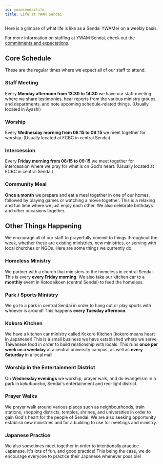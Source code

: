 ```yaml
---
id: ywamsendailife
title: Life at YWAM Sendai
---
```


Here is a glimpse of what life is like as a Sendai YWAMer on a weekly basis.

For more information on staffing at YWAM Sendai, check out the [commitments and expectations](staffing.md).

## Core Schedule

These are the regular times where we expect all of our staff to attend.

### Staff Meeting

Every **Monday afternoon from 13:30 to 14:30** we have our staff meeting where we share testimonies, hear reports from the various ministry groups and departments, and note upcoming schedule-related things. (Usually located in Ayashi)

### Worship

Every **Wednesday morning from 08:15 to 09:15** we meet together for worship. (Usually located at FCBC in central Sendai)

### Intercession

Every **Friday morning from 08:15 to 09:15** we meet together for intercession where we pray for what is on God's heart.  (Usually located at FCBC in central Sendai)

### Community Meal

**Once a month** we prepare and eat a meal together in one of our homes, followed by playing games or watching a movie together. This is a relaxing and fun time where we just enjoy each other. We also celebrate birthdays and other occasions together.

## Other Things Happening

We encourage all of our staff to prayerfully commit to things throughout the week, whether these are existing ministries, new ministries, or serving with local churches or NGOs. Here are some things we currently do.

### Homeless Ministry

We partner with a church that ministers to the homeless in central Sendai. This is every **every Friday morning**. We also take our kitchen car to a **monthly** event in Kotodaikoen (central Sendai) to feed the homeless.

### Park / Sports Ministry

We go to a park in central Sendai in order to hang out or play sports with whoever is around! This happens **every Tuesday afternoon**.

### Kokoro Kitchen

We have a kitchen car ministry called Kokoro Kitchen (kokoro means heart in Japanese)! This is a small business we have established where we serve Taiwanese food in order to build relationship with locals. This runs **once per week on a weekday** at a central university campus, as well as **every Saturday** in a local mall.

### Worship in the Entertainment District

On **Wednesday evenings** we worship, prayer walk, and do evangelism in a park in *kokubuncho*, Sendai's entertainment and red-light district.

### Prayer Walks

We prayer walk around various places such as neighbourhoods, train stations, shopping districts, temples, shrines, and universities in order to gain God's heart for the people of Sendai. We are also seeking opportunity establish new ministries and for a building to use for meetings and ministry.

### Japanese Practice

We also sometimes meet together in order to intentionally practice Japanese. It's lots of fun, and good practice! This being the case, we do encourage everyone to practice their Japanese whenever possible!
